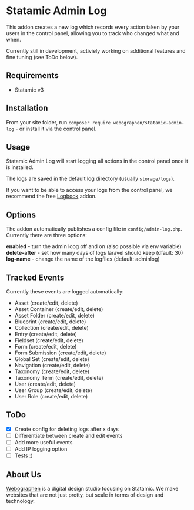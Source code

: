 # Statamic Admin Log

This addon creates a new log which records every action taken by your users in the control panel, allowing you to track who changed what and when.

Currently still in development, activiely working on additional features and fine tuning (see ToDo below).

## Requirements

- Statamic v3

## Installation

From your site folder, run `composer require webographen/statamic-admin-log` - or install it via the control panel.

## Usage

Statamic Admin Log will start logging all actions in the control panel once it is installed. 

The logs are saved in the default log directory (usually `storage/logs`).

If you want to be able to access your logs from the control panel, we recommend the free [Logbook](https://statamic.com/addons/aryeh-raber/logbook) addon.

##  Options

The addon automatically publishes a config file in `config/admin-log.php`. Currently there are three options:

**enabled** - turn the admin loog off and on (also possible via env variable)
**delete-after** - set how many days of logs laravel should keep (dfault: 30)
**log-name** - change the name of the logfiles (default: adminlog)

## Tracked Events

Currently these events are logged automatically:

- Asset (create/edit, delete)
- Asset Container (create/edit, delete)
- Asset Folder (create/edit, delete)
- Blueprint (create/edit, delete)
- Collection (create/edit, delete)
- Entry (create/edit, delete)
- Fieldset (create/edit, delete)
- Form (create/edit, delete)
- Form Submission (create/edit, delete)
- Global Set (create/edit, delete)
- Navigation (create/edit, delete)
- Taxonomy (create/edit, delete)
- Taxonomy Term (create/edit, delete)
- User (create/edit, delete)
- User Group (create/edit, delete)
- User Role (create/edit, delete)

## ToDo

- [x] Create config for deleting logs after x days
- [ ] Differentiate between create and edit events
- [ ] Add more useful events
- [ ] Add IP logging option
- [ ] Tests :)

## About Us

[Webographen](https://webographen.de/) is a digital design studio focusing on Statamic. We make websites that are not just pretty, but scale in terms of design and technology.